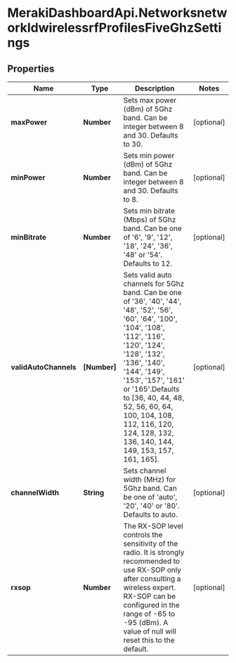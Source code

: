 # MerakiDashboardApi.NetworksnetworkIdwirelessrfProfilesFiveGhzSettings

## Properties
Name | Type | Description | Notes
------------ | ------------- | ------------- | -------------
**maxPower** | **Number** | Sets max power (dBm) of 5Ghz band. Can be integer between 8 and 30. Defaults to 30. | [optional] 
**minPower** | **Number** | Sets min power (dBm) of 5Ghz band. Can be integer between 8 and 30. Defaults to 8. | [optional] 
**minBitrate** | **Number** | Sets min bitrate (Mbps) of 5Ghz band. Can be one of &#x27;6&#x27;, &#x27;9&#x27;, &#x27;12&#x27;, &#x27;18&#x27;, &#x27;24&#x27;, &#x27;36&#x27;, &#x27;48&#x27; or &#x27;54&#x27;. Defaults to 12. | [optional] 
**validAutoChannels** | **[Number]** | Sets valid auto channels for 5Ghz band. Can be one of &#x27;36&#x27;, &#x27;40&#x27;, &#x27;44&#x27;, &#x27;48&#x27;, &#x27;52&#x27;, &#x27;56&#x27;, &#x27;60&#x27;, &#x27;64&#x27;, &#x27;100&#x27;, &#x27;104&#x27;, &#x27;108&#x27;, &#x27;112&#x27;, &#x27;116&#x27;, &#x27;120&#x27;, &#x27;124&#x27;, &#x27;128&#x27;, &#x27;132&#x27;, &#x27;136&#x27;, &#x27;140&#x27;, &#x27;144&#x27;, &#x27;149&#x27;, &#x27;153&#x27;, &#x27;157&#x27;, &#x27;161&#x27; or &#x27;165&#x27;.Defaults to [36, 40, 44, 48, 52, 56, 60, 64, 100, 104, 108, 112, 116, 120, 124, 128, 132, 136, 140, 144, 149, 153, 157, 161, 165]. | [optional] 
**channelWidth** | **String** | Sets channel width (MHz) for 5Ghz band. Can be one of &#x27;auto&#x27;, &#x27;20&#x27;, &#x27;40&#x27; or &#x27;80&#x27;. Defaults to auto. | [optional] 
**rxsop** | **Number** |     The RX-SOP level controls the sensitivity of the radio. It is strongly recommended to use RX-SOP only after     consulting a wireless expert. RX-SOP can be configured in the range of -65 to -95 (dBm). A value of null will     reset this to the default.  | [optional] 
